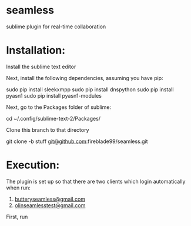 seamless
========

sublime plugin for real-time collaboration

Installation:
========

Install the sublime text editor

Next, install the following dependencies, assuming you have pip:

sudo pip install sleekxmpp
sudo pip install dnspython
sudo pip install pyasn1
sudo pip install pyasn1-modules

Next, go to the Packages folder of sublime:

cd ~/.config/sublime-text-2/Packages/

Clone this branch to that directory

git clone -b stuff git@github.com:fireblade99/seamless.git

Execution:
========
The plugin is set up so that there are two clients which login automatically when run:
1. butteryseamless@gmail.com
2. olinseamlesstest@gmail.com

First, run 
